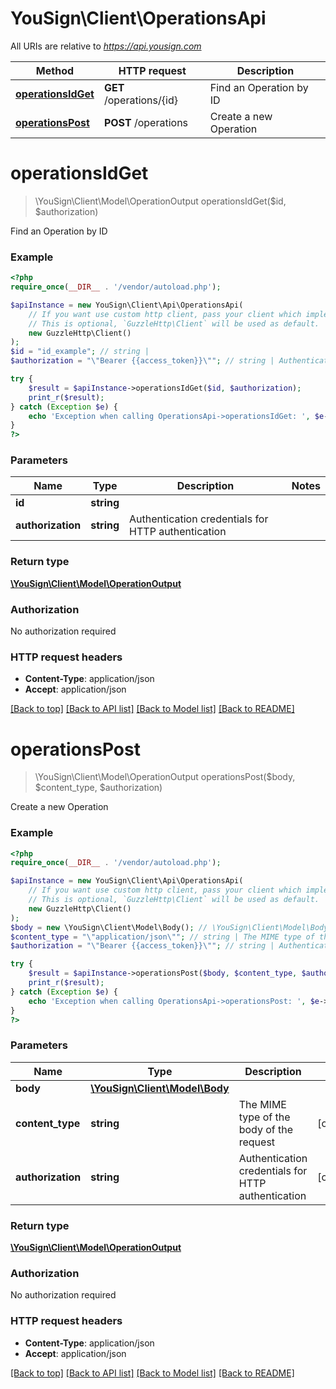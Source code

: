 # YouSign\Client\OperationsApi

All URIs are relative to *https://api.yousign.com*

Method | HTTP request | Description
------------- | ------------- | -------------
[**operationsIdGet**](OperationsApi.md#operationsIdGet) | **GET** /operations/{id} | Find an Operation by ID
[**operationsPost**](OperationsApi.md#operationsPost) | **POST** /operations | Create a new Operation


# **operationsIdGet**
> \YouSign\Client\Model\OperationOutput operationsIdGet($id, $authorization)

Find an Operation by ID

### Example
```php
<?php
require_once(__DIR__ . '/vendor/autoload.php');

$apiInstance = new YouSign\Client\Api\OperationsApi(
    // If you want use custom http client, pass your client which implements `GuzzleHttp\ClientInterface`.
    // This is optional, `GuzzleHttp\Client` will be used as default.
    new GuzzleHttp\Client()
);
$id = "id_example"; // string | 
$authorization = "\"Bearer {{access_token}}\""; // string | Authentication credentials for HTTP authentication

try {
    $result = $apiInstance->operationsIdGet($id, $authorization);
    print_r($result);
} catch (Exception $e) {
    echo 'Exception when calling OperationsApi->operationsIdGet: ', $e->getMessage(), PHP_EOL;
}
?>
```

### Parameters

Name | Type | Description  | Notes
------------- | ------------- | ------------- | -------------
 **id** | **string**|  |
 **authorization** | **string**| Authentication credentials for HTTP authentication |

### Return type

[**\YouSign\Client\Model\OperationOutput**](../Model/OperationOutput.md)

### Authorization

No authorization required

### HTTP request headers

 - **Content-Type**: application/json
 - **Accept**: application/json

[[Back to top]](#) [[Back to API list]](../../README.md#documentation-for-api-endpoints) [[Back to Model list]](../../README.md#documentation-for-models) [[Back to README]](../../README.md)

# **operationsPost**
> \YouSign\Client\Model\OperationOutput operationsPost($body, $content_type, $authorization)

Create a new Operation

### Example
```php
<?php
require_once(__DIR__ . '/vendor/autoload.php');

$apiInstance = new YouSign\Client\Api\OperationsApi(
    // If you want use custom http client, pass your client which implements `GuzzleHttp\ClientInterface`.
    // This is optional, `GuzzleHttp\Client` will be used as default.
    new GuzzleHttp\Client()
);
$body = new \YouSign\Client\Model\Body(); // \YouSign\Client\Model\Body | 
$content_type = "\"application/json\""; // string | The MIME type of the body of the request
$authorization = "\"Bearer {{access_token}}\""; // string | Authentication credentials for HTTP authentication

try {
    $result = $apiInstance->operationsPost($body, $content_type, $authorization);
    print_r($result);
} catch (Exception $e) {
    echo 'Exception when calling OperationsApi->operationsPost: ', $e->getMessage(), PHP_EOL;
}
?>
```

### Parameters

Name | Type | Description  | Notes
------------- | ------------- | ------------- | -------------
 **body** | [**\YouSign\Client\Model\Body**](../Model/Body.md)|  |
 **content_type** | **string**| The MIME type of the body of the request | [optional]
 **authorization** | **string**| Authentication credentials for HTTP authentication | [optional]

### Return type

[**\YouSign\Client\Model\OperationOutput**](../Model/OperationOutput.md)

### Authorization

No authorization required

### HTTP request headers

 - **Content-Type**: application/json
 - **Accept**: application/json

[[Back to top]](#) [[Back to API list]](../../README.md#documentation-for-api-endpoints) [[Back to Model list]](../../README.md#documentation-for-models) [[Back to README]](../../README.md)

